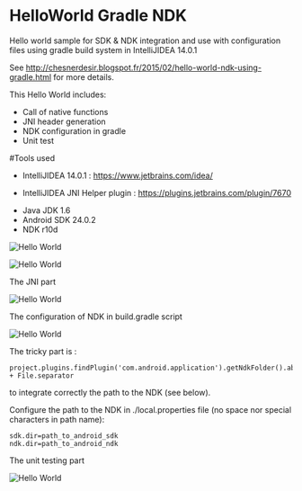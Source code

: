 # HelloWorld Gradle NDK
Hello world sample for SDK &amp; NDK integration and use with configuration files using gradle build system in IntelliJIDEA 14.0.1

See http://chesnerdesir.blogspot.fr/2015/02/hello-world-ndk-using-gradle.html for more details.

This Hello World includes:

* Call of native functions
* JNI header generation
* NDK configuration in gradle
* Unit test

#Tools used

* IntelliJIDEA 14.0.1 : https://www.jetbrains.com/idea/
+ IntelliJIDEA JNI Helper plugin : https://plugins.jetbrains.com/plugin/7670
* Java JDK 1.6
* Android SDK 24.0.2
* NDK r10d

![Hello World](http://4.bp.blogspot.com/-Euel7kpjSYo/VOXLoQOBbjI/AAAAAAAAD7w/qTRZiLbrxjk/s1600/demo_helloworldgradlendk.png)

![Hello World](http://3.bp.blogspot.com/-Hbdz1a-_v48/VOXLI15PyvI/AAAAAAAAD7o/XJzVXaRiS-U/s1600/demo_layout.png)


The JNI part

![Hello World](http://3.bp.blogspot.com/-pJX76xasH9Q/VOVWUd4o-vI/AAAAAAAAD64/iifAwD2C1Co/s1600/demo_jni.png)

The configuration of NDK in build.gradle script

![Hello World](http://1.bp.blogspot.com/-q5go9_OKQdA/VOVWUFfvKuI/AAAAAAAAD6o/ZQtA3o1UnNE/s1600/demo_build_gradle.png)

The tricky part is :
```
project.plugins.findPlugin('com.android.application').getNdkFolder().absolutePath + File.separator
```

to integrate correctly the path to the NDK (see below).

Configure the path to the NDK in ./local.properties file (no space nor special characters in path name):
```
sdk.dir=path_to_android_sdk
ndk.dir=path_to_android_ndk
```

The unit testing part

![Hello World](http://2.bp.blogspot.com/-NKKEysp_Yxg/VOVWV8MNSHI/AAAAAAAAD7A/JiQ2588TlnU/s1600/demo_unit_test_method.png)

